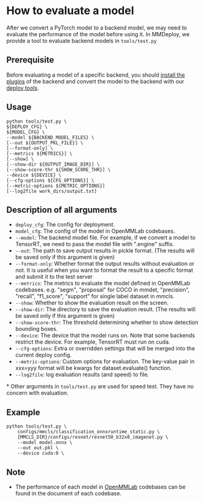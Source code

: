 # How to evaluate a model

After we convert a PyTorch model to a backend model, we may need to evaluate the performance of the model before using it. In MMDeploy, we provide a tool to evaluate backend models in `tools/test.py`

## Prerequisite

Before evaluating a model of a specific backend, you should [install the plugins](../build.md) of the backend and convert the model to the backend with our [deploy tools](how_to_convert_model.md).

## Usage

```shell
python tools/test.py \
${DEPLOY_CFG} \
${MODEL_CFG} \
--model ${BACKEND_MODEL_FILES} \
[--out ${OUTPUT_PKL_FILE}] \
[--format-only] \
[--metrics ${METRICS}] \
[--show] \
[--show-dir ${OUTPUT_IMAGE_DIR}] \
[--show-score-thr ${SHOW_SCORE_THR}] \
--device ${DEVICE} \
[--cfg-options ${CFG_OPTIONS}] \
[--metric-options ${METRIC_OPTIONS}]
[--log2file work_dirs/output.txt]
```

## Description of all arguments

- `deploy_cfg`: The config for deployment.
- `model_cfg`: The config of the model in OpenMMLab codebases.
- `--model`: The backend model file. For example, if we convert a model to TensorRT, we need to pass the model file with ".engine" suffix.
- `--out`:  The path to save output results in pickle format. (The results will be saved only if this argument is given)
- `--format-only`: Whether format the output results without evaluation or not. It is useful when you want to format the result to a specific format and submit it to the test server
- `--metrics`: The metrics to evaluate the model defined in OpenMMLab codebases. e.g. "segm", "proposal" for COCO in mmdet, "precision", "recall", "f1_score", "support" for single label dataset in mmcls.
- `--show`: Whether to show the evaluation result on the screen.
- `--show-dir`: The directory to save the evaluation result. (The results will be saved only if this argument is given)
- `--show-score-thr`: The threshold determining whether to show detection bounding boxes.
- `--device`: The device that the model runs on. Note that some backends restrict the device. For example, TensorRT must run on cuda.
- `--cfg-options`: Extra or overridden settings that will be merged into the current deploy config.
- `--metric-options`: Custom options for evaluation. The key-value pair in xxx=yyy
  format will be kwargs for dataset.evaluate() function.
- `--log2file`: log evaluation results (and speed) to file.

\* Other arguments in `tools/test.py` are used for speed test. They have no concern with evaluation.

## Example

```shell
python tools/test.py \
    configs/mmcls/classification_onnxruntime_static.py \
    {MMCLS_DIR}/configs/resnet/resnet50_b32x8_imagenet.py \
    --model model.onnx \
    --out out.pkl \
    --device cuda:0 \
```

## Note

- The performance of each model in [OpenMMLab](https://openmmlab.com/) codebases can be found in the document of each codebase.
